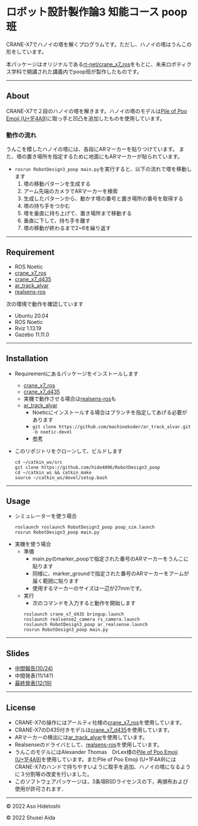 # ロボット設計製作論3 知能コース poop班

CRANE-X7でハノイの塔を解くプログラムです。ただし、ハノイの塔はうんこの形をしています。

本パッケージはオリジナルである[rt-net/crane_x7_ros](https://github.com/rt-net/crane_x7_ros)をもとに、未来ロボティクス学科で開講された講義内でpoop班が製作したものです。

---

## About

CRANE-X7で２段のハノイの塔を解きます。ハノイの塔のモデルは[Pile of Poo Emoji (U+1F4A9)](https://www.thingiverse.com/thing:1682665)に取っ手と凹凸を追加したものを使用しています。

### 動作の流れ
うんこを模したハノイの塔には、各段にARマーカーを貼りつけています。
また、塔の置き場所を指定するために地面にもARマーカーが貼られています。

- `rosrun RobotDesign3_poop main.py`を実行すると、以下の流れで塔を移動します
    1. 塔の移動パターンを生成する
    1. アーム先端のカメラでARマーカーを検索
    1. 生成したパターンから、動かす塔の番号と置き場所の番号を取得する
    1. 塔の持ち手をつかむ
    1. 塔を垂直に持ち上げて、置き場所まで移動する
    1. 垂直に下して、持ち手を離す
    1. 塔の移動が終わるまで2~6を繰り返す

---

## Requirement
- ROS Noetic
- [crane_x7_ros](https://github.com/rt-net/crane_x7_ros)
- [crane_x7_d435](https://github.com/Kuwamai/crane_x7_d435)
- [ar_track_alvar](https://github.com/ros-perception/ar_track_alvar)
- [realsens-ros](https://github.com/IntelRealSense/realsense-ros)

次の環境で動作を確認しています
- Ubuntu 20.04
- ROS Noetic
- Rviz 1.13.19
- Gazebo 11.11.0

---

## Installation

- Requirementにあるパッケージをインストールします
    - [crane_x7_ros](https://github.com/rt-net/crane_x7_ros)
    - [crane_x7_d435](https://github.com/Kuwamai/crane_x7_d435)
    - 実機で動作させる場合は[realsens-ros](https://github.com/IntelRealSense/realsense-ros)も
    - [ar_track_alvar](https://github.com/ros-perception/ar_track_alvar)
        - Noeticにインストールする場合はブランチを指定してあげる必要があります
        - `git clone https://github.com/machinekoder/ar_track_alvar.git -b noetic-devel`
        - [参考](https://github.com/ros-perception/ar_track_alvar/issues/82)

- このリポジトリをクローンして、ビルドします
    ```
    cd ~/catkin_ws/src
    git clone https://github.com/hide4096/RobotDesign3_poop
    cd ~/catkin_ws && catkin_make
    source ~/catkin_ws/devel/setup.bash
    ```
---

## Usage

- シミュレーターを使う場合
    ```
    roslaunch roslaunch RobotDesign3_poop poop_sim.launch
    rosrun RobotDesign3_poop main.py
    ```
- 実機を使う場合
    - 準備
        - main.pyのmarker_poopで指定された番号のARマーカーをうんこに貼ります
        - 同様に、marker_groundで指定された番号のARマーカーをアームが届く範囲に貼ります
        - 使用するマーカーのサイズは一辺が27mmです。
    - 実行
        - 次のコマンドを入力すると動作を開始します
        ```
        roslaunch crane_x7_d435 bringup.launch
        roslaunch realsense2_camera rs_camera.launch
        roslaunch RobotDesign3_poop ar_realsense.launch
        rosrun RobotDesign3_poop main.py
        ```
---

## Slides

- [中間報告(10/24)](https://hide4096.github.io/RobotDesign3_poop/slides/1024/#/)
- 中間発表(11/14?)
- [最終発表(12/19)](https://hide4096.github.io/RobotDesign3_poop/slides/1219/#/)

---

## License

- CRANE-X7の操作にはアールティ社様の[crane_x7_ros](https://github.com/rt-net/crane_x7_ros)を使用しています。
- CRANE-X7のD435付きモデルは[crane_x7_d435](https://github.com/Kuwamai/crane_x7_d435)を使用しています。
- ARマーカーの検出には[ar_track_alvar](https://github.com/ros-perception/ar_track_alvar)を使用しています。
- Realsenseのドライバとして、[realsens-ros](https://github.com/IntelRealSense/realsense-ros)を使用しています。
- うんこのモデルにはAlexander Thomas　DrLex様の[Pile of Poo Emoji (U+1F4A9)](https://www.thingiverse.com/thing:1682665)を使用しています。またPile of Poo Emoji (U+1F4A9)にはCRANE-X7のハンドで持ちやすいように取手を追加、ハノイの塔になるように３分割等の改変を行いました。
- このソフトウェアパッケージは，3条項BSDライセンスの下，再頒布および使用が許可されます．

---

© 2022 Aso Hidetoshi

© 2022 Shusei Aida
